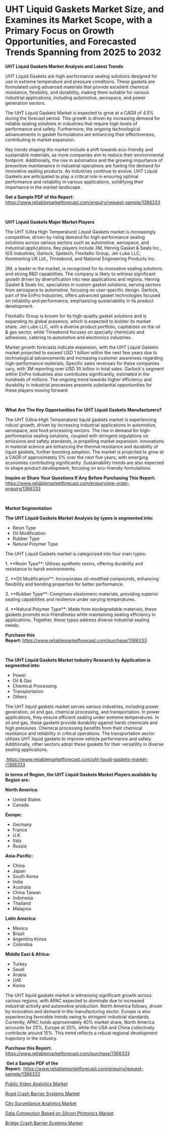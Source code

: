 <p><h1>UHT Liquid Gaskets Market Size, and Examines its Market Scope, with a Primary Focus on Growth Opportunities, and Forecasted Trends Spanning from 2025 to 2032</h1></p><p><strong>UHT Liquid Gaskets Market Analysis and Latest Trends</strong></p>
<p><p>UHT Liquid Gaskets are high-performance sealing solutions designed for use in extreme temperature and pressure conditions. These gaskets are formulated using advanced materials that provide excellent chemical resistance, flexibility, and durability, making them suitable for various industrial applications, including automotive, aerospace, and power generation sectors.</p><p>The UHT Liquid Gaskets Market is expected to grow at a CAGR of 4.5% during the forecast period. This growth is driven by increasing demand for reliable sealing solutions in industries that require high levels of performance and safety. Furthermore, the ongoing technological advancements in gasket formulations are enhancing their effectiveness, contributing to market expansion. </p><p>Key trends shaping the market include a shift towards eco-friendly and sustainable materials, as more companies aim to reduce their environmental footprint. Additionally, the rise in automation and the growing importance of preventive maintenance in industrial operations are fueling the demand for innovative sealing products. As industries continue to evolve, UHT Liquid Gaskets are anticipated to play a critical role in ensuring optimal performance and reliability in various applications, solidifying their importance in the market landscape.</p></p>
<p><strong>Get a Sample PDF of the Report:&nbsp;</strong> <a href="https://www.reliablemarketforecast.com/enquiry/request-sample/1366333?utm_campaign=1893&utm_medium=2&utm_source=Github&utm_content=ia&utm_term=22032025&utm_id=uht-liquid-gaskets">https://www.reliablemarketforecast.com/enquiry/request-sample/1366333</a></p>
<p>&nbsp;</p>
<p><strong>UHT Liquid Gaskets Major Market Players</strong></p>
<p><p>The UHT (Ultra High Temperature) Liquid Gaskets market is increasingly competitive, driven by rising demand for high-performance sealing solutions across various sectors such as automotive, aerospace, and industrial applications. Key players include 3M, Hennig Gasket & Seals Inc., IGS Industries, Garlock, Spetech, Flexitallic Group, Jet-Lube LLC, Kommerling UK Ltd., Threebond, and National Engineering Products Inc.</p><p>3M, a leader in the market, is recognized for its innovative sealing solutions and strong R&D capabilities. The company is likely to witness significant growth driven by diversification into new applications and regions. Hennig Gasket & Seals Inc. specializes in custom gasket solutions, serving sectors from aerospace to automotive, focusing on user-specific design. Garlock, part of the EnPro Industries, offers advanced gasket technologies focused on reliability and performance, emphasizing sustainability in its product development.</p><p>Flexitallic Group is known for its high-quality gasket solutions and is expanding its global presence, which is expected to bolster its market share. Jet-Lube LLC, with a diverse product portfolio, capitalizes on the oil & gas sector, while Threebond focuses on specialty chemicals and adhesives, catering to automotive and electronics industries.</p><p>Market growth forecasts indicate expansion, with the UHT Liquid Gaskets market projected to exceed USD 1 billion within the next few years due to technological advancements and increasing customer awareness regarding high-performance materials. Specific sales revenues for these companies vary, with 3M reporting over USD 35 billion in total sales. Garlock's segment within EnPro Industries also contributes significantly, estimated in the hundreds of millions. The ongoing trend towards higher efficiency and durability in industrial processes presents substantial opportunities for these players moving forward.</p></p>
<p>&nbsp;</p>
<p><strong>What Are The Key Opportunities For UHT Liquid Gaskets Manufacturers?</strong></p>
<p><p>The UHT (Ultra-High Temperature) liquid gaskets market is experiencing robust growth, driven by increasing industrial applications in automotive, aerospace, and food processing sectors. The rise in demand for high-performance sealing solutions, coupled with stringent regulations on emissions and safety standards, is propelling market expansion. Innovations in material science are enhancing the thermal resistance and durability of liquid gaskets, further boosting adoption. The market is projected to grow at a CAGR of approximately 5% over the next five years, with emerging economies contributing significantly. Sustainability trends are also expected to shape product development, focusing on eco-friendly formulations.</p></p>
<p><strong>Inquire or Share Your Questions If Any Before Purchasing This Report:</strong> <a href="https://www.reliablemarketforecast.com/enquiry/pre-order-enquiry/1366333?utm_campaign=1893&utm_medium=2&utm_source=Github&utm_content=ia&utm_term=22032025&utm_id=uht-liquid-gaskets">https://www.reliablemarketforecast.com/enquiry/pre-order-enquiry/1366333</a></p>
<p>&nbsp;</p>
<p><strong>Market Segmentation</strong></p>
<p><strong>The UHT Liquid Gaskets Market Analysis by types is segmented into:</strong></p>
<p><ul><li>Resin Type</li><li>Oil Modification</li><li>Rubber Type</li><li>Natural Polymer Type</li></ul></p>
<p><p>The UHT Liquid Gaskets market is categorized into four main types: </p><p>1. **Resin Type**: Utilizes synthetic resins, offering durability and resistance to harsh environments. </p><p>2. **Oil Modification**: Incorporates oil-modified compounds, enhancing flexibility and bonding properties for better performance. </p><p>3. **Rubber Type**: Comprises elastomeric materials, providing superior sealing capabilities and resilience under varying temperatures. </p><p>4. **Natural Polymer Type**: Made from biodegradable materials, these gaskets promote eco-friendliness while maintaining sealing efficiency in applications. Together, these types address diverse industrial sealing needs.</p></p>
<p><strong>Purchase this Report:&nbsp;</strong><a href="https://www.reliablemarketforecast.com/purchase/1366333?utm_campaign=1893&utm_medium=2&utm_source=Github&utm_content=ia&utm_term=22032025&utm_id=uht-liquid-gaskets">https://www.reliablemarketforecast.com/purchase/1366333</a></p>
<p>&nbsp;</p>
<p><strong>The UHT Liquid Gaskets Market Industry Research by Application is segmented into:</strong></p>
<p><ul><li>Power</li><li>Oil & Gas</li><li>Chemical Processing</li><li>Transportation</li><li>Others</li></ul></p>
<p><p>The UHT liquid gaskets market serves various industries, including power generation, oil and gas, chemical processing, and transportation. In power applications, they ensure efficient sealing under extreme temperatures. In oil and gas, these gaskets provide durability against harsh chemicals and high pressures. Chemical processing benefits from their chemical resistance and reliability in critical operations. The transportation sector utilizes UHT liquid gaskets to improve vehicle performance and safety. Additionally, other sectors adopt these gaskets for their versatility in diverse sealing applications.</p></p>
<p><a href="https://www.reliablemarketforecast.com/uht-liquid-gaskets-market-r1366333?utm_campaign=1893&utm_medium=2&utm_source=Github&utm_content=ia&utm_term=22032025&utm_id=uht-liquid-gaskets">&nbsp;https://www.reliablemarketforecast.com/uht-liquid-gaskets-market-r1366333</a></p>
<p><strong>In terms of Region, the UHT Liquid Gaskets Market Players available by Region are:</strong></p>
<p>
    <p> <strong> North America: </strong>
        <ul>
            <li>United States</li>
            <li>Canada</li>
        </ul>
        </p> 
    <p> <strong> Europe: </strong>
        <ul>
            <li>Germany</li>
            <li>France</li>
            <li>U.K.</li>
            <li>Italy</li>
            <li>Russia</li>
        </ul>
        </p> 
    <p> <strong> Asia-Pacific: </strong>
        <ul>
            <li>China</li>
            <li>Japan</li>
            <li>South Korea</li>
            <li>India</li>
            <li>Australia</li>
            <li>China Taiwan</li>
            <li>Indonesia</li>
            <li>Thailand</li>
            <li>Malaysia</li>
        </ul>
        </p> 
    <p> <strong> Latin America: </strong>
        <ul>
            <li>Mexico</li>
            <li>Brazil</li>
            <li>Argentina Korea</li>
            <li>Colombia</li>
        </ul>
        </p> 
    <p> <strong> Middle East & Africa: </strong>
        <ul>
            <li>Turkey</li>
            <li>Saudi</li>
            <li>Arabia</li>
            <li>UAE</li>
            <li>Korea</li>
        </ul>
    </p>
    </p>
<p><p>The UHT liquid gaskets market is witnessing significant growth across various regions, with APAC expected to dominate due to increased industrial activity and automotive production. North America follows, driven by innovation and demand in the manufacturing sector. Europe is also experiencing favorable trends owing to stringent industrial standards. Currently, APAC holds approximately 40% market share, North America accounts for 25%, Europe at 20%, while the USA and China collectively contribute around 15%. This trend reflects a robust regional development trajectory in the industry.</p></p>
<p><strong>Purchase this Report: </strong><a href="https://www.reliablemarketforecast.com/purchase/1366333?utm_campaign=1893&utm_medium=2&utm_source=Github&utm_content=ia&utm_term=22032025&utm_id=uht-liquid-gaskets">https://www.reliablemarketforecast.com/purchase/1366333</a></p>
<p>&nbsp;<strong>Get a Sample PDF of the Report:&nbsp;&nbsp;</strong><a href="https://www.reliablemarketforecast.com/enquiry/request-sample/1366333?utm_campaign=1893&utm_medium=2&utm_source=Github&utm_content=ia&utm_term=22032025&utm_id=uht-liquid-gaskets">https://www.reliablemarketforecast.com/enquiry/request-sample/1366333</a></p>
<p><strong></strong></p>
<p><p><a href="https://github.com/barlevsebako/Market-Research-Report-List-1/blob/main/public-video-analytics-market.md?utm_campaign=1893&utm_medium=2&utm_source=Github&utm_content=ia&utm_term=22032025&utm_id=uht-liquid-gaskets">Public Video Analytics Market</a></p><p><a href="https://github.com/luerabollevc/Market-Research-Report-List-1/blob/main/road-crash-barrier-systems-market.md?utm_campaign=1893&utm_medium=2&utm_source=Github&utm_content=ia&utm_term=22032025&utm_id=uht-liquid-gaskets">Road Crash Barrier Systems Market</a></p><p><a href="https://github.com/tyreinhssan/Market-Research-Report-List-1/blob/main/city-surveillance-analytics-market.md?utm_campaign=1893&utm_medium=2&utm_source=Github&utm_content=ia&utm_term=22032025&utm_id=uht-liquid-gaskets">City Surveillance Analytics Market</a></p><p><a href="https://github.com/hiwatchucuy/Market-Research-Report-List-1/blob/main/data-connection-based-on-silicon-photonics-market.md?utm_campaign=1893&utm_medium=2&utm_source=Github&utm_content=ia&utm_term=22032025&utm_id=uht-liquid-gaskets">Data Connection Based on Silicon Photonics Market</a></p><p><a href="https://github.com/aertsfecto0h/Market-Research-Report-List-1/blob/main/bridge-crash-barrier-systems-market.md?utm_campaign=1893&utm_medium=2&utm_source=Github&utm_content=ia&utm_term=22032025&utm_id=uht-liquid-gaskets">Bridge Crash Barrier Systems Market</a></p></p>